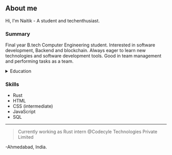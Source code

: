## About me

Hi, I'm Naitik - A student and techenthusiast.

### Summary
Final year B.tech Computer Engineering student. Interested in software development, Backend and blockchain. Always eager to learn new technologies and software development tools. Good in team management and performing tasks as a team.

<!--Education section -->
<details>
<summary>Education</summary>
  
|      Education      |  Performance  |
|--------------------:|---------------|
|       10th          |     91.66%    |
|       12th          |     76.15%    |
|     B.tech (7th sem)|   9.56 CGPA   |

</details>

### Skills
+ Rust
+ HTML
+ CSS (intermediate)
+ JavaScript
+ SQL

---
> Currently working as Rust intern @Codecyle Technologies Private Limited

-Ahmedabad, India.
